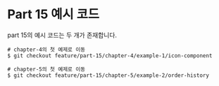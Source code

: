 # Part 15 예시 코드

part 15의 예시 코드는 두 개가 존재합니다.

```
# chapter-4의 첫 예제로 이동
$ git checkout feature/part-15/chapter-4/example-1/icon-component

# chapter-5의 첫 예제로 이동
$ git checkout feature/part-15/chapter-5/example-2/order-history
```
